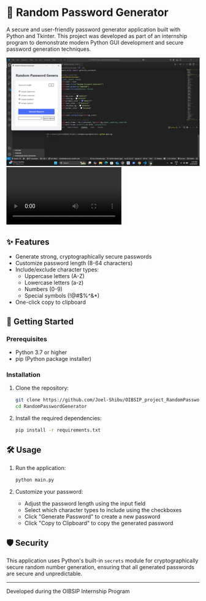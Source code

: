 # 🔐 Random Password Generator

A secure and user-friendly password generator application built with Python and Tkinter. This project was developed as part of an internship program to demonstrate modern Python GUI development and secure password generation techniques.

![Password Generator Screenshot](RandomPasswordGenerator.png)
![Password Generator video](RandomPasswordGenerator_vid.mp4)


## ✨ Features

- Generate strong, cryptographically secure passwords
- Customize password length (8-64 characters)
- Include/exclude character types:
  - Uppercase letters (A-Z)
  - Lowercase letters (a-z)
  - Numbers (0-9)
  - Special symbols (!@#$%^&*)
- One-click copy to clipboard

## 🚀 Getting Started

### Prerequisites

- Python 3.7 or higher
- pip (Python package installer)

### Installation

1. Clone the repository:
   ```bash
   git clone https://github.com/Joel-Shibu/OIBSIP_project_RandomPasswordGenerator.git
   cd RandomPasswordGenerator
   ```

2. Install the required dependencies:
   ```bash
   pip install -r requirements.txt
   ```

## 🛠️ Usage

1. Run the application:
   ```bash
   python main.py
   ```

2. Customize your password:
   - Adjust the password length using the input field
   - Select which character types to include using the checkboxes
   - Click "Generate Password" to create a new password
   - Click "Copy to Clipboard" to copy the generated password

## 🛡️ Security

This application uses Python's built-in `secrets` module for cryptographically secure random number generation, ensuring that all generated passwords are secure and unpredictable.


---

Developed during the OIBSIP Internship Program

